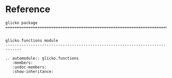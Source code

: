 # Reference

<!--
The content of the {eval-rst} block below is generated by the command:
poetry run sphinx-apidoc -T -f -t ./docs/templates -o ./docs ./src
from the root directory.

You need to rerun the command when python files are added, deleted or renamed.
Copy the content from the generated
glicko.rst file to the {eval-rst} block below and
delete the .rst file afterwards.
-->

```{eval-rst}
glicko package
=============================================================================


glicko.functions module
-----------------------------------------------------------------------------

.. automodule:: glicko.functions
   :members:
   :undoc-members:
   :show-inheritance:
```

